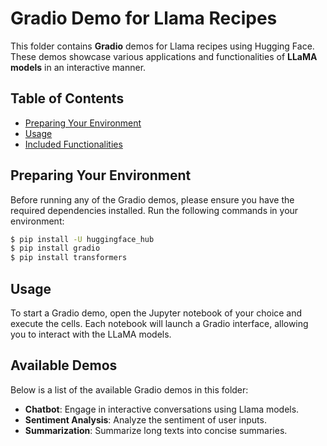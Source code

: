 # Gradio Demo for Llama Recipes

This folder contains **Gradio** demos for Llama recipes using Hugging Face. These demos showcase various applications and functionalities of **LLaMA models** in an interactive manner.

## Table of Contents

- [Preparing Your Environment](#preparing-your-environment)
- [Usage](#usage)
- [Included Functionalities](#included-functionalities)

## Preparing Your Environment

Before running any of the Gradio demos, please ensure you have the required dependencies installed. Run the following commands in your environment:
```bash
$ pip install -U huggingface_hub
$ pip install gradio
$ pip install transformers
```

## Usage

To start a Gradio demo, open the Jupyter notebook of your choice and execute the cells. Each notebook will launch a Gradio interface, allowing you to interact with the LLaMA models.

## Available Demos

Below is a list of the available Gradio demos in this folder:

- **Chatbot**: Engage in interactive conversations using Llama models.
- **Sentiment Analysis**: Analyze the sentiment of user inputs.
- **Summarization**: Summarize long texts into concise summaries.
